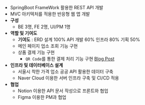 - SpringBoot FrameWork 활용한 REST API 개발
- MVC 아키텍처를 적용한 반응형 웹 앱 개발 
- **구성**
  - BE 3명, FE 2명, UI/PM 1명
- **역할 및 기여도**
  - **기여도** : ERD 설계 100% API 개발 60% 인프라 80% 기획 50%
  - 메인 페이지 업소 조회 기능 구현
  - 상품 결제 기능 구현 
    - `QR Code`를 통한 결제 처리 기능 구현 [Blog Post](https://nebulaisme.tistory.com/140)
- **인프라 및 데이터베이스 설계**  
  - 서울시 착한 가격 업소 공공 API 활용한 데이터 구축 
  - Naver Cloud 이용한 서버 인프라 구축 및 CI/CD 적용   
- **협업**
  - Notion 이용한 API 문서 작성으로 프론트와 협업
  - Figma 이용한 PM과 협업